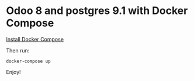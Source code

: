 # Odoo 8 and postgres 9.1 with Docker Compose

[Install Docker Compose](https://docs.docker.com/compose/install/)

Then run:

```
docker-compose up
```

Enjoy!